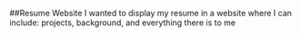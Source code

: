 ##Resume Website
I wanted to display my resume in a website where I can include: projects, background, and everything there is to me